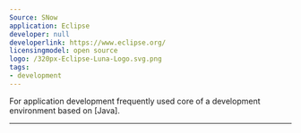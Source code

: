 ```yaml
---
Source: SNow
application: Eclipse
developer: null
developerlink: https://www.eclipse.org/
licensingmodel: open source
logo: /320px-Eclipse-Luna-Logo.svg.png
tags:
- development
---
```

For application development frequently used core of a development environment based on [Java].


---
